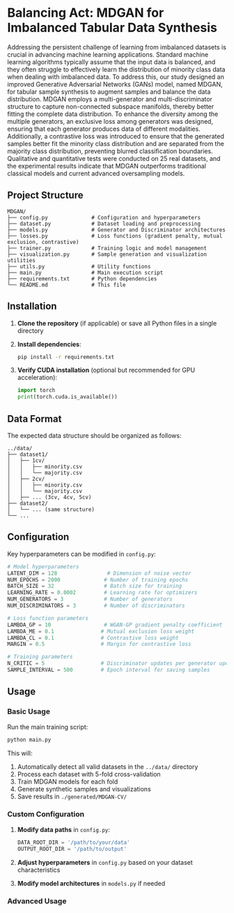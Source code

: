 # Balancing Act: MDGAN for Imbalanced Tabular Data Synthesis

Addressing the persistent challenge of learning from imbalanced datasets is crucial in advancing machine learning applications. Standard machine learning algorithms typically assume that the input data is balanced, and they often struggle to effectively learn the distribution of minority class data when dealing with imbalanced data. To address this, our study designed an improved Generative Adversarial Networks (GANs) model, named MDGAN, for tabular sample synthesis to augment samples and balance the data distribution. MDGAN employs a multi-generator and multi-discriminator structure to capture non-connected subspace manifolds, thereby better fitting the complete data distribution. To enhance the diversity among the multiple generators, an exclusive loss among generators was designed, ensuring that each generator produces data of different modalities. Additionally, a contrastive loss was introduced to ensure that the generated samples better fit the minority class distribution and are separated from the majority class distribution, preventing blurred classification boundaries. Qualitative and quantitative tests were conducted on 25 real datasets, and the experimental results indicate that MDGAN outperforms traditional classical models and current advanced oversampling models.

## Project Structure

```
MDGAN/
├── config.py              # Configuration and hyperparameters
├── dataset.py             # Dataset loading and preprocessing
├── models.py              # Generator and Discriminator architectures
├── losses.py              # Loss functions (gradient penalty, mutual exclusion, contrastive)
├── trainer.py             # Training logic and model management
├── visualization.py       # Sample generation and visualization utilities
├── utils.py               # Utility functions
├── main.py                # Main execution script
├── requirements.txt       # Python dependencies
└── README.md              # This file
```

## Installation

1. **Clone the repository** (if applicable) or save all Python files in a single directory

2. **Install dependencies**:
   ```bash
   pip install -r requirements.txt
   ```

3. **Verify CUDA installation** (optional but recommended for GPU acceleration):
   ```python
   import torch
   print(torch.cuda.is_available())
   ```

## Data Format

The expected data structure should be organized as follows:

```
../data/
├── dataset1/
│   ├── 1cv/
│   │   ├── minority.csv
│   │   └── majority.csv
│   ├── 2cv/
│   │   ├── minority.csv
│   │   └── majority.csv
│   ├── ... (3cv, 4cv, 5cv)
├── dataset2/
│   └── ... (same structure)
└── ...
```

## Configuration

Key hyperparameters can be modified in `config.py`:

```python
# Model hyperparameters
LATENT_DIM = 128                # Dimension of noise vector
NUM_EPOCHS = 2000              # Number of training epochs
BATCH_SIZE = 32                # Batch size for training
LEARNING_RATE = 0.0002         # Learning rate for optimizers
NUM_GENERATORS = 3             # Number of generators
NUM_DISCRIMINATORS = 3         # Number of discriminators

# Loss function parameters
LAMBDA_GP = 10                 # WGAN-GP gradient penalty coefficient
LAMBDA_ME = 0.1               # Mutual exclusion loss weight
LAMBDA_CL = 0.1               # Contrastive loss weight
MARGIN = 0.5                  # Margin for contrastive loss

# Training parameters
N_CRITIC = 5                  # Discriminator updates per generator update
SAMPLE_INTERVAL = 500         # Epoch interval for saving samples
```

## Usage

### Basic Usage

Run the main training script:

```bash
python main.py
```

This will:
1. Automatically detect all valid datasets in the `../data/` directory
2. Process each dataset with 5-fold cross-validation
3. Train MDGAN models for each fold
4. Generate synthetic samples and visualizations
5. Save results in `./generated/MDGAN-CV/`

### Custom Configuration

1. **Modify data paths** in `config.py`:
   ```python
   DATA_ROOT_DIR = '/path/to/your/data'
   OUTPUT_ROOT_DIR = '/path/to/output'
   ```

2. **Adjust hyperparameters** in `config.py` based on your dataset characteristics

3. **Modify model architectures** in `models.py` if needed

### Advanced Usage
